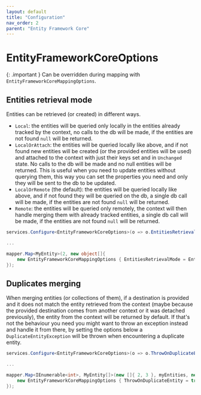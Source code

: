 ```yaml
---
layout: default
title: "Configuration"
nav_order: 2
parent: "Entity Framework Core"
---
```


# EntityFrameworkCoreOptions

{: .important }
Can be overridden during mapping with `EntityFrameworkCoreMappingOptions`.

## Entities retrieval mode

Entities can be retrieved (or created) in different ways.

- `Local`: the entities will be queried only locally in the entities already tracked by the context, no calls to the db will be made, if the entities are not found `null` will be returned.
- `LocalOrAttach`: the entities will be queried locally like above, and if not found new entities will be created (or the provided entities will be used) and attached to the context with just their keys set and in `Unchanged` state. No calls to the db will be made and no null entities will be returned. This is useful when you need to update entities without querying them, this way you can set the properties you need and only they will be sent to the db to be updated.
- `LocalOrRemote` (the default): the entities will be queried locally like above, and if not found they will be queried on the db, a single db call will be made, if the entities are not found `null` will be returned.
- `Remote`: the entities will be queried only remotely, the context will then handle merging them with already tracked entities, a single db call will be made, if the entities are not found `null` will be returned.

```csharp
services.Configure<EntityFrameworkCoreOptions>(o => o.EntitiesRetrievalMode = EntitiesRetrievalMode.LocalOrAttach);

...

mapper.Map<MyEntity>(2, new object[]{
	new EntityFrameworkCoreMappingOptions { EntitiesRetrievalMode = EntitiesRetrievalMode.LocalOrAttach }
});
```

## Duplicates merging

When merging entities (or collections of them), if a destination is provided and it does not match the entity retrieved from the context (maybe because the provided destination comes from another context or it was detached previously), the entity from the context will be returned by default. If that's not the behaviour you need you might want to throw an exception instead and handle it from there, by setting the options below a `DuplicateEntityException` will be thrown when encountering a duplicate entity.

```csharp
services.Configure<EntityFrameworkCoreOptions>(o => o.ThrowOnDuplicateEntity = true);

...

mapper.Map<IEnumerable<int>, MyEntity[]>(new []{ 2, 3 }, myEntities, new object[]{
	new EntityFrameworkCoreMappingOptions { ThrowOnDuplicateEntity = true }
});
```